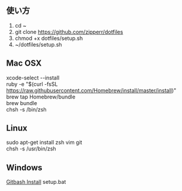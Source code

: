 ## 使い方
1. cd ~
2. git clone https://github.com/zipperr/dotfiles
3. chmod +x dotfiles/setup.sh
4. ~/dotfiles/setup.sh

## Mac OSX
xcode-select --install  
ruby -e "$(curl -fsSL https://raw.githubusercontent.com/Homebrew/install/master/install)"  
brew tap Homebrew/bundle  
brew bundle  
chsh -s /bin/zsh   

##  Linux
sudo apt-get install zsh vim git  
chsh -s /usr/bin/zsh  

##  Windows
[Gitbash Install](http://gitforwindows.org)
setup.bat
